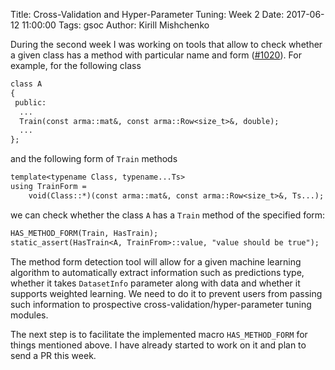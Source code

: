 Title: Cross-Validation and Hyper-Parameter Tuning: Week 2
Date: 2017-06-12 11:00:00
Tags: gsoc
Author: Kirill Mishchenko

During the second week I was working on tools that allow to check whether a
given class has a method with particular name and form
([#1020](https://github.com/mlpack/mlpack/pull/1020)). For example, for the
following class

```default
class A
{
 public:
  ...
  Train(const arma::mat&, const arma::Row<size_t>&, double);
  ...
};
```

and the following form of `Train` methods

```default
template<typename Class, typename...Ts>
using TrainForm =
    void(Class::*)(const arma::mat&, const arma::Row<size_t>&, Ts...);
```

we can check whether the class `A` has a `Train` method of the specified form:

```default
HAS_METHOD_FORM(Train, HasTrain);
static_assert(HasTrain<A, TrainFrom>::value, "value should be true");
```

The method form detection tool will allow for a given machine learning
algorithm to automatically extract information such as predictions type,
whether it takes `DatasetInfo` parameter along with data and whether it supports
weighted learning. We need to do it to prevent users from passing such
information to prospective cross-validation/hyper-parameter tuning modules.

The next step is to facilitate the implemented macro `HAS_METHOD_FORM` for
things mentioned above. I have already started to work on it and plan to send a
PR this week.
